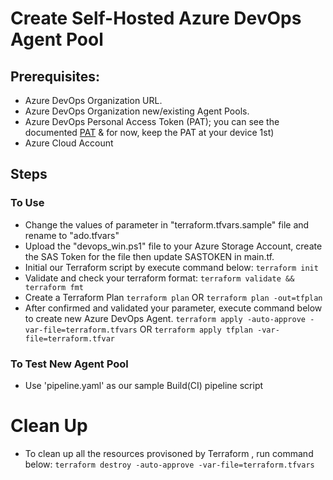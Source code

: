 # Create Self-Hosted Azure DevOps Agent Pool

## Prerequisites:
- Azure DevOps Organization URL.
- Azure DevOps Organization new/existing Agent Pools.
- Azure DevOps Personal Access Token (PAT); you can see the documented [PAT](https://learn.microsoft.com/en-us/azure/devops/pipelines/agents/v2-linux?view=azure-devops#authenticate-with-a-personal-access-token-pat) & for now, keep the PAT at your device 1st)
- Azure Cloud Account

## Steps

### To Use
- Change the values of parameter in "terraform.tfvars.sample" file and rename to "ado.tfvars"
- Upload the "devops_win.ps1" file to your Azure Storage Account, create the SAS Token for the file then update SASTOKEN in main.tf.
- Initial our Terraform script by execute command below:
`terraform init`
- Validate and check your terraform format:
`terraform validate && terraform fmt`
- Create a Terraform Plan
`terraform plan` OR `terraform plan -out=tfplan`
- After confirmed and validated your parameter, execute command below to create new Azure DevOps Agent.
`terraform apply -auto-approve -var-file=terraform.tfvars` OR `terraform apply tfplan -var-file=terraform.tfvar`

### To Test New Agent Pool
- Use 'pipeline.yaml' as our sample Build(CI) pipeline script

# Clean Up
- To clean up all the resources provisoned by Terraform , run command below:
`terraform destroy -auto-approve -var-file=terraform.tfvars` 